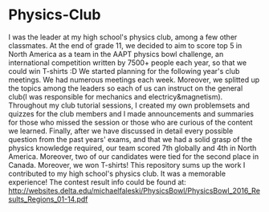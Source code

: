 # Physics-Club
I was the leader at my high school's physics club, among a few other classmates. At the end of grade 11, we decided to aim to score top 5 in North America as a team in the AAPT physics bowl challenge,
an international competition written by 7500+ people each year, so that we could win T-shirts :D
We started planning for the following year's club meetings. We had numerous meetings each week. Moreover, we splitted up the topics 
among the leaders so each of us can instruct on the general club(I was responsible for mechanics and electricy&magnetism).
Throughout my club tutorial sessions, I created my own problemsets and quizzes for the club members and I made announcements and summaries for those who missed the session or those who are 
curious of the content we learned.
Finally, after we have discussed in detail every possible question from the past years' exams, and that we had a solid grasp of the physics knowledge required, our team scored 7th globally and 4th in North America. Moreover,
two of our candidates were tied for the second place in Canada. Moreover, we won T-shirts!
This repository sums up the work I contributed to my high school's physics club. It was a memorable experience!
The contest result info could be found at:
http://websites.delta.edu/michaelfaleski/PhysicsBowl/PhysicsBowl_2016_Results_Regions_01-14.pdf
